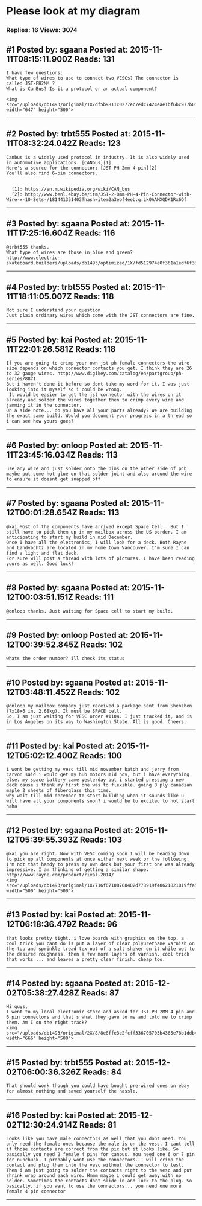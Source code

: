 # Please look at my diagram

### Replies: 16 Views: 3074

## \#1 Posted by: sgaana Posted at: 2015-11-11T08:15:11.900Z Reads: 131

```
I have few questions:
What type of wires to use to connect two VESCs? The connector is called JST-PH2MM ?
What is CanBus? Is it a protocol or an actual component? 

<img src="/uploads/db1493/original/1X/df5b9811c0277ec7edc7424eae1bf6bc977b051c.png" width="647" height="500">
```

---
## \#2 Posted by: trbt555 Posted at: 2015-11-11T08:32:24.042Z Reads: 123

```
Canbus is a widely used protocol in industry. It is also widely used in automotive applications. [CANbus][1]
Here's a source for the connector: [JST PH 2mm 4-pin][2]
You'll also find 6-pin connectors.


  [1]: https://en.m.wikipedia.org/wiki/CAN_bus
  [2]: http://www.benl.ebay.be/itm/JST-2-0mm-PH-4-Pin-Connector-with-Wire-x-10-Sets-/181441351403?hash=item2a3ebf4eeb:g:Lk0AAMXQDK1Rx6Of
```

---
## \#3 Posted by: sgaana Posted at: 2015-11-11T17:25:16.604Z Reads: 116

```
@trbt555 thanks. 
What type of wires are those in blue and green?
http://www.electric-skateboard.builders/uploads/db1493/optimized/1X/fd512974e0f361a1edf6f33b492f868b9f2f18fa_1_669x499.jpg
```

---
## \#4 Posted by: trbt555 Posted at: 2015-11-11T18:11:05.007Z Reads: 118

```
Not sure I understand your question.
Just plain ordinary wires which come with the JST connectors are fine.
```

---
## \#5 Posted by: kai Posted at: 2015-11-11T22:01:26.581Z Reads: 118

```
If you are going to crimp your own jst ph female connectors the wire size depends on which connector contacts you get. I think they are 26 to 32 gauge wires. http://www.digikey.com/catalog/en/partgroup/ph-series/8871
But i haven't done it before so dont take my word for it. I was just looking into it myself so i could be wrong.
 It would be easier to get the jst connector with the wires on it already and solder the wires together then to crimp every wire and jamming it in the connector.
On a side note... do you have all your parts already? We are building the exact same build. Would you document your progress in a thread so i can see how yours goes?
```

---
## \#6 Posted by: onloop Posted at: 2015-11-11T23:45:16.034Z Reads: 113

```
use any wire and just solder onto the pins on the other side of pcb. maybe put some hot glue on that solder joint and also around the wire to ensure it doesnt get snapped off.
```

---
## \#7 Posted by: sgaana Posted at: 2015-11-12T00:01:28.654Z Reads: 113

```
@kai Most of the components have arrived except Space Cell.  But I still have to pick them up in my mailbox across the US border. I am anticipating to start my build in mid December. 
Once I have all the electronics, I will look for a deck. Both Rayne and Landyachtz are located in my home town Vancouver. I'm sure I can find a light and flat deck. 
For sure will post a thread with lots of pictures. I have been reading yours as well. Good luck!
```

---
## \#8 Posted by: sgaana Posted at: 2015-11-12T00:03:51.151Z Reads: 111

```
@onloop thanks. Just waiting for Space cell to start my build.
```

---
## \#9 Posted by: onloop Posted at: 2015-11-12T00:39:52.845Z Reads: 102

```
whats the order number? ill check its status
```

---
## \#10 Posted by: sgaana Posted at: 2015-11-12T03:48:11.452Z Reads: 102

```
@onloop my mailbox company just received a package sent from Shenzhen (7x18x6 in, 2.68kg). It must be SPACE cell. 
So, I am just waiting for VESC order #1104. I just tracked it, and is in Los Angeles on its way to Washington State. All is good. Cheers.
```

---
## \#11 Posted by: kai Posted at: 2015-11-12T05:02:12.400Z Reads: 100

```
i wont be getting my vesc till mid november batch and jerry from carvon said i would get my hub motors mid nov, but i have everything else. my space battery came yesterday but i started pressing a new deck cause i think my first one was to flexible. going 8 ply canadian maple 2 sheets of fiberglass this time.
why wait till mid december to start building when it sounds like u will have all your components soon? i would be to excited to not start haha
```

---
## \#12 Posted by: sgaana Posted at: 2015-11-12T05:39:55.393Z Reads: 103

```
@kai you are right. Now with VESC coming soon I will be heading down to pick up all components at once either next week or the following. 
I'm not that handy to press my own deck but your first one was already impressive. I am thinking of getting a similar shape: http://www.rayne.com/product/rival-2014/
<img src="/uploads/db1493/original/1X/716f67108768402d778919f40621821819ffa5e8.png" width="500" height="500">
```

---
## \#13 Posted by: kai Posted at: 2015-11-12T06:18:36.479Z Reads: 96

```
that looks pretty tight. i love boards with graphics on the top. a cool trick you cant do is put a layer of clear polyurethane varnish on the top and sprinkle tread tex out of a salt shaker on it while wet to the desired roughness. then a few more layers of varnish. cool trick that works ... and leaves a pretty clear finish. cheap too.
```

---
## \#14 Posted by: sgaana Posted at: 2015-12-02T05:38:27.428Z Reads: 87

```
Hi guys,
I went to my local electronic store and asked for JST-PH 2MM 4 pin and 6 pin connectors and that's what they gave to me and told me to crimp them. Am I on the right track?  
<img src="/uploads/db1493/original/2X/8/8e8ffe3e2fcff336705703b4365e78b1ddb43bb6.JPG" width="666" height="500">
```

---
## \#15 Posted by: trbt555 Posted at: 2015-12-02T06:00:36.326Z Reads: 84

```
That should work though you could have bought pre-wired ones on ebay for almost nothing and saved yourself the hassle.
```

---
## \#16 Posted by: kai Posted at: 2015-12-02T12:30:24.914Z Reads: 81

```
Looks like you have male connectors as well that you dont need. You only need the female ones because the male is on the vesc. I cant tell if those contacts are correct from the pic but it looks like. So basically you need 2 female 4 pins for canbus. You need one 6 or 7 pin for nunchuck. I probably wont use the connectors. I will crimp the contact and plug them into the vesc without the connector to test. Then i am just going to solder the contacts right to the vesc and put shrink wrap around each wire. Hmmm maybe i could get away with no solder. Sometimes the contacts dont slide in and lock to the plug. So basically, if you want to use the connectors... you need one more female 4 pin connector
```

---
